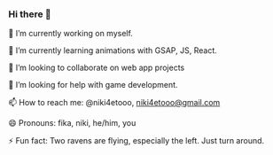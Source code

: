 ### Hi there 👋

🔭 I’m currently working on myself.

🌱 I’m currently learning animations with GSAP, JS, React.

👯 I’m looking to collaborate on web app projects

🤔 I’m looking for help with game development.

📫 How to reach me: @niki4etooo, niki4etooo@gmail.com

😄 Pronouns: fika, niki, he/him, you

⚡ Fun fact: Two ravens are flying, especially the left. Just turn around.
